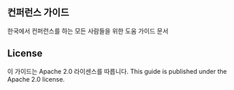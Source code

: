 ## 컨퍼런스 가이드

한국에서 컨퍼런스를 하는 모든 사람들을 위한 도움 가이드 문서


## License
이 가이드는 Apache 2.0 라이센스를 따릅니다.
This guide is published under the Apache 2.0 license.
